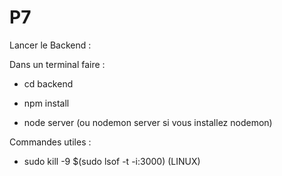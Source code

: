# P7

Lancer le Backend :

Dans un terminal faire :

- cd backend

- npm install

- node server (ou nodemon server si vous installez nodemon)

Commandes utiles :

- sudo kill -9 $(sudo lsof -t -i:3000) (LINUX)

